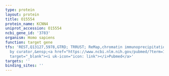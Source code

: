 ```yaml
---
type: protein
layout: protein
title: O15554
protein_name: KCNN4
uniprot_accession: O15554
ncbi_gene_id: '3783'
organism: Homo sapiens
function: target gene
tfs: 'REST,Q13127,5978,GTRD; TRRUST; ReMap,chromatin immunoprecipitation assay; inferred
  by curator,&ensp;<a href="https://www.ncbi.nlm.nih.gov/pubmed/?term=16209944%5Buid%5D"
  target="_blank"><i uk-icon="icon: link"></i>Pubmed</a>'
targets: ''
binding_sites: ''
---
```

